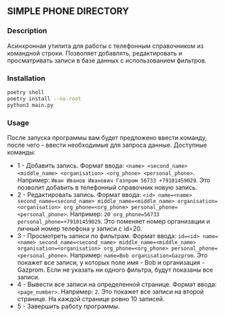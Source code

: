 ## SIMPLE PHONE DIRECTORY

### Description
Асинхронная утилита для работы с телефонным справочником из командной строки. Позволяет добавлять, редактировать и просматривать записи в базе данных с использованием фильтров.

### Installation
```bash
poetry shell
poetry install --no-root
python3 main.py
```

### Usage
После запуска программы вам будет предложено ввести команду, после чего - ввести необходимые для запроса данные. Доступные команды:
* 1 - Добавить запись. 
Формат ввода: `<name> <second_name> <middle_name> <organisation> <org_phone> <personal_phone>`.\
Например: `Иван Иванов Иванович Газпром 56733 +79101459029`.
Это позволит добавить в телефонный справочник новую запись.
* 2 - Редактировать запись.
Формат ввода: `<id> name=<name> second_name=<second_name> middle_name=<middle_name> organisation=<organisation> org_phone=<org_phone> personal_phone=<personal_phone>`.
Например: `20 org_phone=56733 personal_phone=+79101459029`.
Это поменяет номер организации и личный номер телефона у записи с id=20.
* 3 - Просмотреть записи по фильтрам.
Формат ввода: `id=<id> name=<name> second_name=<second_name> middle_name=<middle_name> organisation=<organisation> org_phone=<org_phone> personal_phone=<personal_phone>`.
Например: `name=Bob organisation=Gazprom`.
Это покажет все записи, у которых поле имя - Bob и организация - Gazprom. Если не указать ни одного фильтра, будут показаны все записи.
* 4 - Вывести все записи на определенной странице.
Формат ввода: `<page_number>`.
Например: `2`.
Это покажет все записи на второй странице. На каждой странице ровно 10 записей.
* 5 - Завершить работу программы.

